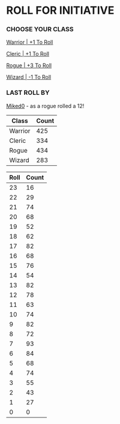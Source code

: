 # ROLL FOR INITIATIVE
### CHOOSE YOUR CLASS

[Warrior | +1 To Roll](https://github.com/benjaminsampica/benjaminsampica/issues/new?title=roll%7Cwarrior&body=Just+click+%27Submit+new+issue%27.)

[Cleric | +1 To Roll](https://github.com/benjaminsampica/benjaminsampica/issues/new?title=roll%7Ccleric&body=Just+click+%27Submit+new+issue%27.)

[Rogue | +3 To Roll](https://github.com/benjaminsampica/benjaminsampica/issues/new?title=roll%7Crogue&body=Just+click+%27Submit+new+issue%27.)

[Wizard | -1 To Roll](https://github.com/benjaminsampica/benjaminsampica/issues/new?title=roll%7Cwizard&body=Just+click+%27Submit+new+issue%27.)
### LAST ROLL BY
[Miked0](https://www.github.com/Miked0) - as a rogue rolled a 12!

|Class|Count|
|-|-|
|Warrior|425|
|Cleric|334|
|Rogue|434|
|Wizard|283|

|Roll|Count|
|-|-|
|23|16
|22|29
|21|74
|20|68
|19|52
|18|62
|17|82
|16|68
|15|76
|14|54
|13|82
|12|78
|11|63
|10|74
|9|82
|8|72
|7|93
|6|84
|5|68
|4|74
|3|55
|2|43
|1|27
|0|0
